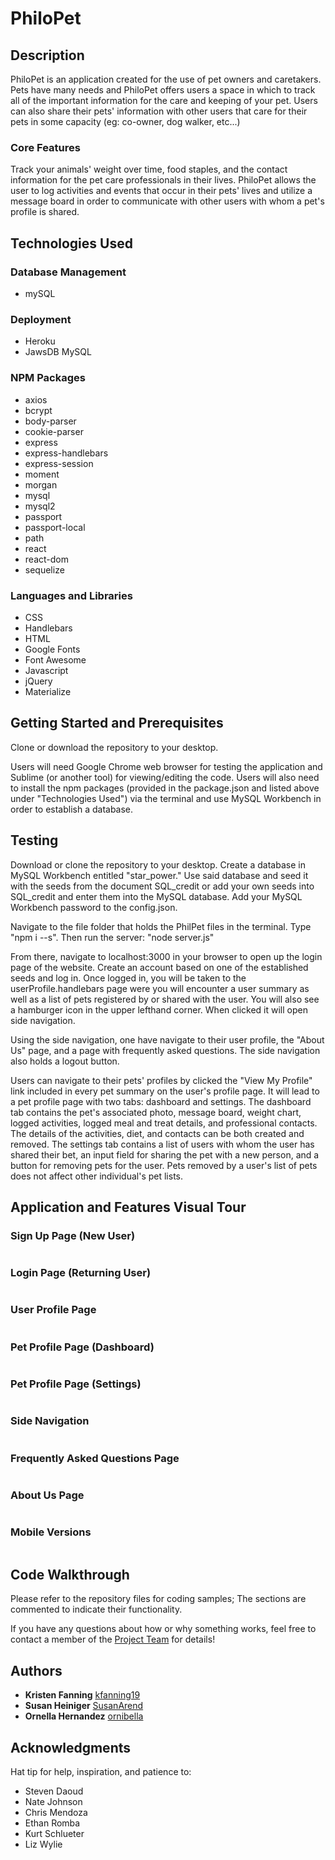 # PhiloPet

## Description

PhiloPet is an application created for the use of pet owners and caretakers.  Pets have many needs and PhiloPet offers users a space in which to track all of the important information for the care and keeping of your pet.  Users can also share their pets' information with other users that care for their pets in some capacity (eg: co-owner, dog walker, etc...)

### Core Features

Track your animals' weight over time, food staples, and the contact information for the pet care professionals in their lives.  PhiloPet allows the user to log activities and events that occur in their pets' lives and utilize a message board in order to communicate with other users with whom a pet's profile is shared.

## Technologies Used

### Database Management
* mySQL

### Deployment
* Heroku
* JawsDB MySQL

### NPM Packages
* axios
* bcrypt
* body-parser
* cookie-parser
* express
* express-handlebars
* express-session
* moment
* morgan
* mysql
* mysql2
* passport
* passport-local
* path
* react
* react-dom
* sequelize

### Languages and Libraries
* CSS
* Handlebars
* HTML
* Google Fonts
* Font Awesome
* Javascript
* jQuery
* Materialize

## Getting Started and Prerequisites

Clone or download the repository to your desktop.

Users will need Google Chrome web browser for testing the application and Sublime (or another tool) for viewing/editing the code.  Users will also need to install the npm packages (provided in the package.json and listed above under "Technologies Used") via the terminal and use MySQL Workbench in order to establish a database.

## Testing

Download or clone the repository to your desktop.  Create a database in MySQL Workbench entitled "star_power."  Use said database and seed it with the seeds from the document SQL_credit or add your own seeds into SQL_credit and enter them into the MySQL database.  Add your MySQL Workbench password to the config.json.

Navigate to the file folder that holds the PhilPet files in the terminal.  Type "npm i --s".  Then run the server: "node server.js" 

From there, navigate to localhost:3000 in your browser to open up the login page of the website. Create an account based on one of the established seeds and log in.  Once logged in, you will be taken to the userProfile.handlebars page were you will encounter a user summary as well as a list of pets registered by or shared with the user.  You will also see a hamburger icon in the upper lefthand corner.  When clicked it will open side navigation. 

Using the side navigation, one have navigate to their user profile, the "About Us" page, and a page with frequently asked questions.  The side navigation also holds a logout button.

Users can navigate to their pets' profiles by clicked the "View My Profile" link included in every pet summary on the user's profile page.  It will lead to a pet profile page with two tabs:  dashboard and settings.  The dashboard tab contains the pet's associated photo, message board, weight chart, logged activities, logged meal and treat details, and professional contacts.  The details of the activities, diet, and contacts can be both created and removed.  The settings tab contains a list of users with whom the user has shared their bet, an input field for sharing the pet with a new person, and a button for removing pets for the user.  Pets removed by a user's list of pets does not affect other individual's pet lists.

## Application and Features Visual Tour

### Sign Up Page (New User)
![]()

### Login Page (Returning User)
![]()

### User Profile Page
![]()

### Pet Profile Page (Dashboard)
![]()

### Pet Profile Page (Settings)
![]()

### Side Navigation
![]()

### Frequently Asked Questions Page
![]()

### About Us Page
![]()

### Mobile Versions
![]()

## Code Walkthrough
Please refer to the repository files for coding samples; The sections are commented to indicate their functionality.

If you have any questions about how or why something works, feel free to contact a member of the [Project Team](https://github.com/kfanning19/PetMinder) for details!

## Authors
* **Kristen Fanning** [kfanning19](https://github.com/kfanning19)
* **Susan Heiniger** [SusanArend](https://github.com/SusanArend)
* **Ornella Hernandez** [ornibella](https://github.com/ornibella)

## Acknowledgments
Hat tip for help, inspiration, and patience to:

* Steven Daoud
* Nate Johnson
* Chris Mendoza
* Ethan Romba
* Kurt Schlueter
* Liz Wylie
